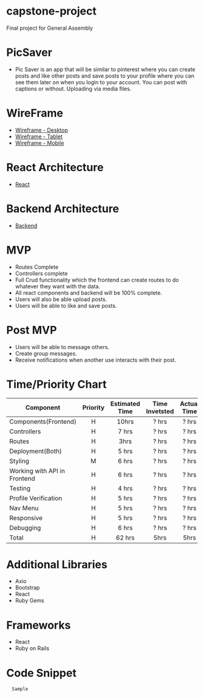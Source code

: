 # capstone-project

Final project for General Assembly

# PicSaver

- Pic Saver is an app that will be similar to pinterest where you can create posts and 
  like other posts and save posts to your profile where you can see them later on when you login to your account. You can post with captions or without. 
  Uploading via media files. 
  
# WireFrame
- [Wireframe - Desktop](https://www.figma.com/file/E4Q62yK0M4bD6A1sOWPeUT/Untitled?node-id=0%3A1)
- [Wireframe - Tablet](https://www.figma.com/file/q3dfFMsRx5wq8gVjxL2kD1/Untitled?node-id=4%3A2)
- [Wireframe - Mobile](https://www.figma.com/file/kb44nYiMRhyMzxyJl64pNl/Untitled?node-id=0%3A1)

# React Architecture
- [React](https://www.figma.com/file/XUcK0yW86q3oFqo7vijcoH/Untitled?node-id=0%3A1)

# Backend Architecture
- [Backend](https://www.figma.com/file/ZmdrxXfTlrngj5rrcDwzfI/Untitled?node-id=0%3A1)
  
  
# MVP

- Routes Complete
- Controllers complete
- Full Crud functionality which the frontend can create routes to do whatever they want with the data.  
- All react components and backend will be 100% complete. 
- Users will also be able upload posts.
- Users will be able to like and save posts. 

# Post MVP
- Users will be able to message others.
- Create group messages.
- Receive notifications when another use interacts with their post.

# Time/Priority Chart 

| Component | Priority | Estimated Time | Time Invetsted | Actual Time |
| --- | :---: |  :---: | :---: | :---: |
| Components(Frontend) | H | 10hrs| ? hrs | ? hrs |
| Controllers | H | 7 hrs | ? hrs | ? hrs |
| Routes | H | 3hrs | ? hrs | ? hrs |
| Deployment(Both) | H | 5 hrs | ? hrs | ? hrs |
| Styling | M | 6 hrs | ? hrs | ? hrs |
| Working with API in Frontend | H | 6 hrs | ? hrs | ? hrs |
| Testing | H | 4 hrs | ? hrs | ? hrs |
| Profile Verification | H | 5 hrs | ? hrs | ? hrs |
| Nav Menu | H | 5 hrs | ? hrs | ? hrs |
| Responsive | H | 5 hrs | ? hrs | ? hrs |
| Debugging | H | 6 hrs | ? hrs | ? hrs |
| Total | H | 62 hrs| 5hrs | 5hrs |


# Additional Libraries

- Axio
- Bootstrap
- React
- Ruby Gems

# Frameworks

- React
- Ruby on Rails



# Code Snippet 
```
  Sample
  ```
